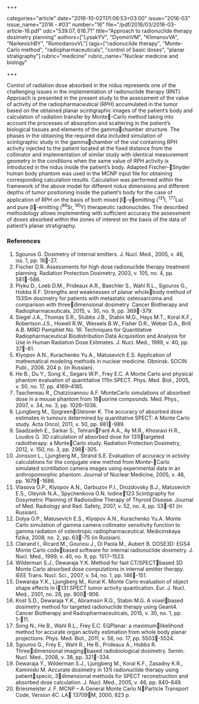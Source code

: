 +++

categories="article"
date="2016-10-02T01:06:53+03:00"
issue="2016-03"
issue_name="2016 - #03"
number="16"
file="/pdf/2016/03/2016-03-article-16.pdf"
udc="539.07, 616.71"
title="Approach to radionuclide therapy dosimetry planning"
authors=["LysakYV", "DyominVM", "KlimanovVA", "NarkevichBY", "RomodanovVL"]
tags=["radionuclide therapy", "Monte-Carlo method", "radiopharmaceuticals", "control of basic doses", "planar stratigraphy"]
rubric="medicine"
rubric_name="Nuclear medicine and biology"

+++

Control of radiation dose absorbed in the nidus represents one of the challenging issues in the implementation of radionuclide therapy (RNT). 
Approach is presented in the present study to the assessment of the value of activity of the radiopharmaceutical (RPH) accumulated in the tumor based on the obtained planar scintigraphic images of the patient’s body and calculation of radiation transfer by Monte-Carlo method taking into account the processes of absorption and scattering in the patient’s biological tissues and elements of the gammachamber structure. 
The phases in the obtaining the required data included simulation of scintigraphic study in the gammachamber of the vial containing RPH activity injected to the patient located at the fixed distance from the collimator and implementation of similar study with identical measurement geometry in the conditions when the same value of RPH activity is introduced in the nidus inside the patient’s body. 
Adapted Fischer-Snyder human body phantom was used in the MCNP input file for obtaining corresponding calculation results. 
Calculation was performed within the framework of the above model for different nidus dimensions and different depths of tumor positioning inside the patient’s body for the case of application of RPH on the basis of both mixed β-γemitting (<sup>131</sup>I, <sup>177</sup>Lu) and pure β-emitting (<sup>89</sup>Sr, <sup>90</sup>Y) therapeutic radionuclides. 
The described methodology allows implementing with sufficient accuracy the assessment of doses absorbed within the zones of interest on the basis of the data of patient’s planar stratigraphy.

### References

1. Sgouros G. Dosimetry of internal emitters. J. Nucl. Med., 2005, v. 46, iss. 1, pp. 18-27.
2. Fischer D.R. Assessments for high dose radionuclide therapy treatment planning. Radiation Protection Dosimetry, 2003, v. 105, no. 4, pp. 581-586.
3. Plyku D., Loeb D.M., Prideaux A.R., Baechler S., Wahl R.L., Sgouros G., Hobbs R.F. Strengths and weaknesses of planar wholebody method of 153Sm dosimetry for patients with metastatic osteosarcoma and comparison with threedimensional dosimetry. Cancer Biotherapy and Radiopharmaceuticals, 2015, v. 30, no. 9, pp. 369-379.
4. Siegel J.A., Thomas S.R., Stubbs J.B., Stabin M.G., Hays M.T., Koral K.F., Robertson J.S., Howell R.W., Wessels B.W., Fisher D.R., Weber D.A., Brill A.B. MIRD Pamphlet No. 16: Techniques for Quantitative Radiopharmaceutical Biodistribution Data Acquisition and Analysis for Use in Human Radiation Dose Estimates. J. Nucl. Med., 1999, v. 40, pp. 37-61.
5. Klyopov A.N., Kurachenko Yu.A., Matusevich E.S. Application of mathematical modeling methods in nuclear medicine. Obninsk. SOCIN Publ., 2006. 204 p. (in Russian).
6. He B., Du Y., Song X., Segars W.P., Frey E.C. A Monte Carlo and physical phantom evaluation of quantitative 111In SPECT. Phys. Med. Biol., 2005, v. 50, no. 17, pp. 4169–4185.
7. Taschereau R., Chatziioannou A.F. MonteCarlo simulations of absorbed dose in a mouse phantom from 18uorine compounds. Med. Phys., 2007, v. 34, no. 3, pp. 1026–1036.
8. Ljungberg M., SjogreenGleisner K. The accuracy of absorbed dose estimates in tumours determined by quantitative SPECT: A Monte Carlo study. Acta Oncol, 2011, v. 50, pp. 981-989.
9. Saadzadeh E., Sarkar S., TehraniFard A.A., Ay M.R., Khosravi H.R., Loudos G. 3D calculation of absorbed dose for 131Itargeted radiotherapy: a MonteCarlo study. Radiation Protection Dosimetry, 2012, v. 150, no. 3, pp. 298-305.
10. Jonsson L., Ljungberg M., Strand S.E. Evaluation of accuracy in activity calculations for the conjugate view method from Monte-Carlo simulated scintillation camera images using experimental data in an anthropomorphic phantom. Journal of Nuclear Medicine, 2005, v. 46, pp. 1679-1686.
11. Vlasova O.P., Klyopov A.N., Garbuzov P.I., Drozdovsky B.J., Matusevich E.S., Oleynik N.A., Spychenkova O.N. Iodine123 Scintigraphy for Dosymetric Planning of Radioiodine Therapy of Thyroid Disease. Journal of Med. Radiology and Rad. Safety, 2007, v. 52, no. 4, pp. 53-61 (in Russian).
12. Dolya O.P., Matusevich E.S., Klyopov A.N., Kurachenko Yu.A. Monte Carlo simulation of gamma camera collimator sensitivity function to gamma radiation of osteotropic radiopharmaceutical. Medicinskaya fizika, 2008, no. 2, pp. 63-75 (in Russian).
13. Clairand I., Ricard M., Gouriou J., Di Paola M., Aubert B. DOSE3D: EGS4 Monte Carlo codebased software for internal radionuclide dosimetry. J. Nucl. Med., 1999, v. 40, no. 9, pp. 1517–1523.
14. Wilderman S.J., Dewaraja Y.K. Method for fast CT/SPECTbased 3D Monte Carlo absorbed dose computations in internal emitter therapy. IEEE Trans. Nucl. Sci., 2007, v. 54, no. 1, pp. 146-151.
15. Dewaraja Y.K., Ljungberg M., Koral K. Monte Carlo evaluation of object shape effects in I131 SPECT tumor activity quantication. Eur. J. Nucl. Med., 2001, no. 28, pp. 900-906.
16. Kost S.D., Dewaraja Y.K., Abramson R.G., Stabin M.G. A voxelbased dosimetry method for targeted radionuclide therapy using Geant4. Cancer Biotherapy and Radiopharmaceuticals, 2015, v. 30, no. 1, pp. 1-11.
17. Song N., He B., Wahl R.L., Frey E.C. EQPlanar: a maximumlikelihood method for accurate organ activity estimation from whole body planar projections. Phys. Med. Biol., 2011, v. 56, no. 17, pp. 5503-5524.
18. Sgouros G., Frey E., Wahl R., He B., Prideaux A., Hobbs R. Threedimensional imagingbased radiobiological dosimetry. Semin. Nucl. Med., 2008, v. 38, pp. 321-334.
19. Dewaraja Y., Wilderman S.J., Ljungberg M., Koral K.F., Zasadny K.R., Kaminiski M. Accurate dosimetry in 131I radionuclide therapy using patientspecic, 3dimensional methods for SPECT reconstruction and absorbed dose calculation. J. Nucl. Med., 2005, v. 46, pp. 840–849.
20. Briesmeister J. F. MCNP – A General Monte Carlo NParticle Transport Code, Version 4C. LA 13709M, 2000, 823 p.